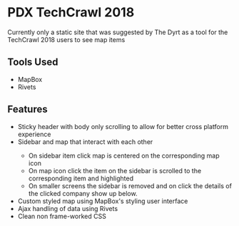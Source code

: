 # PDX TechCrawl 2018

<p>Currently only a static site that was suggested by The Dyrt as a tool for the TechCrawl 2018 users to see map items</p>

<h2>Tools Used</h2>
<ul>
  <li>MapBox</li>
  <li>Rivets</li>
</ul>

<h2>Features</h2>
<ul>
  <li>Sticky header with body only scrolling to allow for better cross platform experience</li>
  <li>Sidebar and map that interact with each other</li>
  <ul>
    <li>On sidebar item click map is centered on the corresponding map icon</li>
    <li>On map icon click the item on the sidebar is scrolled to the corresponding item and highlighted</li>
    <li>On smaller screens the sidebar is removed and on click the details of the clicked company show up below.</li>
  </ul>
  <li>Custom styled map using MapBox's styling user interface</li>
  <li>Ajax handling of data using Rivets</li>
  <li>Clean non frame-worked CSS</li>
</ul>  
